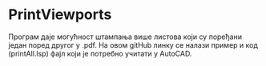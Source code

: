 # PrintViewports

Програм даје могућност штампања више листова који су поређани један поред другог у .pdf. На овом gitHub линку се налази пример и код (printAll.lsp) фајл који је потребно учитати у AutoCAD. 
